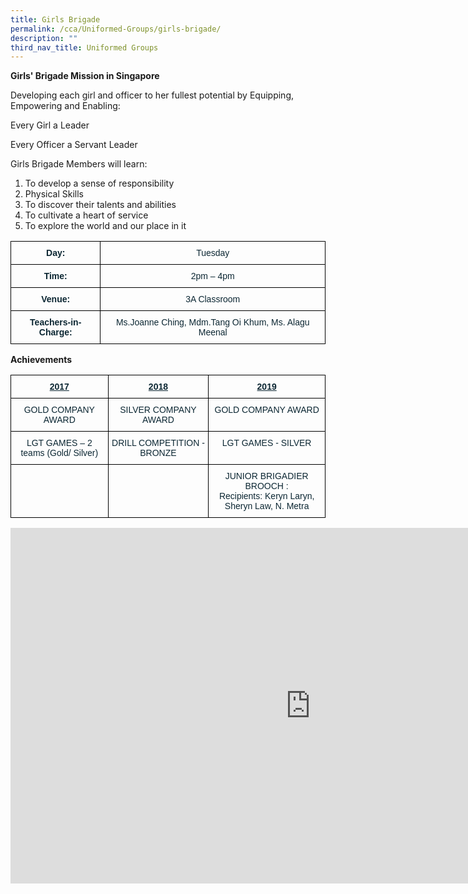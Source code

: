 ```yaml
---
title: Girls Brigade
permalink: /cca/Uniformed-Groups/girls-brigade/
description: ""
third_nav_title: Uniformed Groups
---
```

**Girls' Brigade Mission in Singapore**

Developing each girl and officer to her fullest potential by Equipping, Empowering and Enabling:

Every Girl a Leader

Every Officer a Servant Leader

Girls Brigade Members will learn:

1.  To develop a sense of responsibility
2.  Physical Skills
3.  To discover their talents and abilities
4.  To cultivate a heart of service
5.  To explore the world and our place in it

<style type="text/css">
.tg  {border-collapse:collapse;border-spacing:0;}
.tg td{border-color:black;border-style:solid;border-width:1px;font-family:Arial, sans-serif;font-size:14px;
  overflow:hidden;padding:10px 5px;word-break:normal;}
.tg th{border-color:black;border-style:solid;border-width:1px;font-family:Arial, sans-serif;font-size:14px;
  font-weight:normal;overflow:hidden;padding:10px 5px;word-break:normal;}
.tg .tg-s7de{color:#0C2733;font-weight:bold;text-align:center;vertical-align:top}
.tg .tg-eohv{color:#0C2733;text-align:center;vertical-align:top}
</style>
<table class="tg">
<thead>
  <tr>
    <th class="tg-s7de">Day:</th>
    <th class="tg-eohv">Tuesday</th>
  </tr>
</thead>
<tbody>
  <tr>
    <td class="tg-s7de">Time:</td>
    <td class="tg-eohv">2pm – 4pm</td>
  </tr>
  <tr>
    <td class="tg-s7de">Venue:</td>
    <td class="tg-eohv">3A Classroom</td>
  </tr>
  <tr>
    <td class="tg-s7de">Teachers-in-Charge:</td>
    <td class="tg-eohv">Ms.Joanne Ching, Mdm.Tang Oi Khum, Ms. Alagu Meenal</td>
  </tr>
</tbody>
</table>

**Achievements**

<style type="text/css">
.tg  {border-collapse:collapse;border-spacing:0;}
.tg td{border-color:black;border-style:solid;border-width:1px;font-family:Arial, sans-serif;font-size:14px;
  overflow:hidden;padding:10px 5px;word-break:normal;}
.tg th{border-color:black;border-style:solid;border-width:1px;font-family:Arial, sans-serif;font-size:14px;
  font-weight:normal;overflow:hidden;padding:10px 5px;word-break:normal;}
.tg .tg-4fp0{color:#0C2733;font-weight:bold;text-align:center;text-decoration:underline;vertical-align:top}
.tg .tg-eohv{color:#0C2733;text-align:center;vertical-align:top}
</style>
<table class="tg">
<thead>
  <tr>
    <th class="tg-4fp0">2017</th>
    <th class="tg-4fp0">2018</th>
    <th class="tg-4fp0">2019</th>
  </tr>
</thead>
<tbody>
  <tr>
    <td class="tg-eohv">GOLD COMPANY AWARD</td>
    <td class="tg-eohv">SILVER COMPANY AWARD</td>
    <td class="tg-eohv">GOLD COMPANY AWARD</td>
  </tr>
  <tr>
    <td class="tg-eohv">LGT GAMES – 2 teams (Gold/ Silver)</td>
    <td class="tg-eohv">DRILL COMPETITION - BRONZE</td>
    <td class="tg-eohv">LGT GAMES - SILVER</td>
  </tr>
  <tr>
    <td class="tg-eohv"> </td>
    <td class="tg-eohv"> </td>
    <td class="tg-eohv">JUNIOR BRIGADIER BROOCH :<br>Recipients: Keryn Laryn, Sheryn Law, N. Metra</td>
  </tr>
</tbody>
</table>

<iframe allowfullscreen="true" height="569" width="960" frameborder="0" src="https://docs.google.com/presentation/d/e/2PACX-1vTRHY-dSYNHcOzJZ3Y2YQC2cpW1CenASaEzNSWopSmJFfIlw95NIw8z8JZkE5LDw5fi0YdVsq_wv7vG/embed?start=true&amp;loop=true&amp;delayms=3000"></iframe>